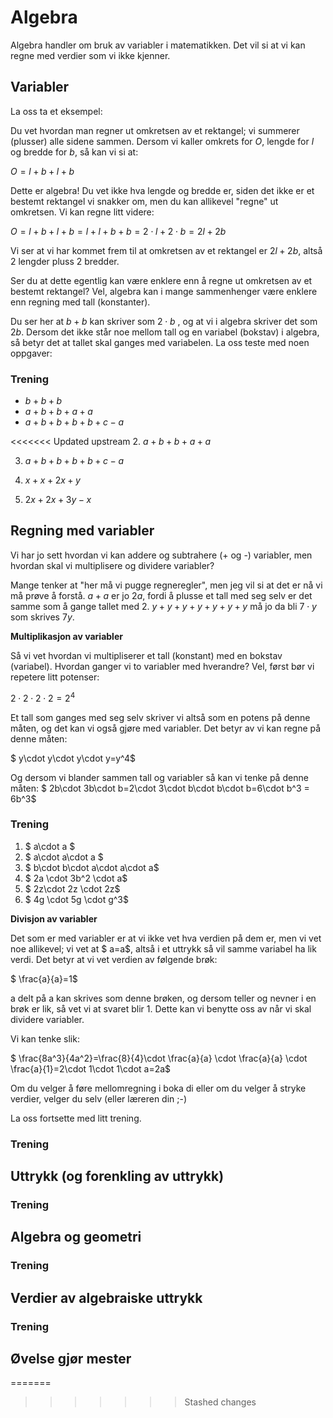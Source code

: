 # Algebra

Algebra handler om bruk av variabler i matematikken. Det vil si at vi kan regne med verdier som vi ikke kjenner. 

## Variabler

La oss ta et eksempel:

Du vet hvordan man regner ut omkretsen av et rektangel; vi summerer (plusser) alle sidene sammen. Dersom vi kaller omkrets for *O*, lengde for *l* og bredde for *b*, så kan vi si at:

$O=l+b+l+b$

Dette er algebra! Du vet ikke hva lengde og bredde er, siden det ikke er et bestemt rektangel vi snakker om, men du kan allikevel "regne" ut omkretsen. Vi kan regne litt videre:

$O=l+b+l+b=l+l+b+b=2\cdot l+2\cdot b=2l+2b$

Vi ser at vi har kommet frem til at omkretsen av et rektangel er $2l+2b$, altså 2 lengder pluss 2 bredder.

Ser du at dette egentlig kan være enklere enn å regne ut omkretsen av et bestemt rektangel? Vel, algebra kan i mange sammenhenger være enklere enn regning med tall (konstanter).

Du ser her at $b+b$ kan skriver som $2\cdot b$ , og at vi i algebra skriver det som $2b$. Dersom det ikke står noe mellom tall og en variabel (bokstav) i algebra, så betyr det at tallet skal ganges med variabelen. La oss teste med noen oppgaver:

### Trening

* $b+b+b$
* $a+b+b+a+a$
* $a+b+b+b+b+c-a$

<<<<<<< Updated upstream
2. $a+b+b+a+a$

3. $a+b+b+b+b+c-a$

4. $x+x+2x+y$

5. $2x+2x+3y-x$

## Regning med variabler

Vi har jo sett hvordan vi kan addere og subtrahere (+ og -) variabler, men hvordan skal vi multiplisere og dividere variabler?

Mange tenker at "her må vi pugge regneregler", men jeg vil si at det er nå vi må prøve å forstå. $a+a$ er jo $2a$, fordi å plusse et tall med seg selv er det samme som å gange tallet med 2. $y+y+y+y+y+y+y$ må jo da bli $7\cdot y$ som skrives $7y$.

**Multiplikasjon av variabler**

Så vi vet hvordan vi multipliserer et tall (konstant) med en bokstav (variabel). Hvordan ganger vi to variabler med hverandre? Vel, først bør vi repetere litt potenser:

$2\cdot 2\cdot 2\cdot 2=2^4$

Et tall som ganges med seg selv skriver vi altså som en potens på denne måten, og det kan vi også gjøre med variabler. Det betyr av vi kan regne på denne måten:

$ y\cdot y\cdot y\cdot y=y^4$

Og dersom vi blander sammen tall og variabler så kan vi tenke på denne måten:
$ 2b\cdot 3b\cdot b=2\cdot 3\cdot b\cdot b\cdot b=6\cdot b^3 = 6b^3$

### Trening

1. $ a\cdot a $
2. $ a\cdot a\cdot a $
3. $ b\cdot b\cdot a\cdot a\cdot a$
4. $ 2a \cdot 3b^2 \cdot a$
5. $ 2z\cdot 2z \cdot 2z$
6. $ 4g \cdot 5g \cdot g^3$

**Divisjon av variabler**

Det som er med variabler er at vi ikke vet hva verdien på dem er, men vi vet noe allikevel; vi vet at $ a=a$, altså i et uttrykk så vil samme variabel ha lik verdi. Det betyr at vi vet verdien av følgende brøk:

$ \frac{a}{a}=1$

a delt på a kan skrives som denne brøken, og dersom teller og nevner i en brøk er lik, så vet vi at svaret blir 1. Dette kan  vi benytte oss av når vi skal dividere variabler.

Vi kan tenke slik:

$ \frac{8a^3}{4a^2}=\frac{8}{4}\cdot \frac{a}{a} \cdot \frac{a}{a} \cdot \frac{a}{1}=2\cdot 1\cdot 1\cdot a=2a$

Om du velger å føre mellomregning i boka di eller om du velger å stryke verdier, velger du selv (eller læreren din ;-)

La oss fortsette med litt trening.

### Trening

## Uttrykk (og forenkling av uttrykk)

### Trening

## Algebra og geometri

### Trening

## Verdier av algebraiske uttrykk

### Trening

## Øvelse gjør mester
=======
>>>>>>> Stashed changes

